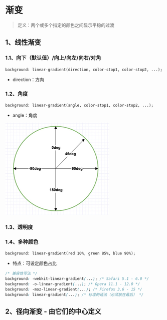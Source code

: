 # 渐变

> 定义：两个或多个指定的颜色之间显示平稳的过渡

## 1、线性渐变

### 1.1、向下（默认值）/向上/向左/向右/对角

`background: linear-gradient(direction, color-stop1, color-stop2, ...);`

- direction：方向

### 1.2、角度

`background: linear-gradient(angle, color-stop1, color-stop2, ...);`

- angle：角度

![线性渐变-角度图](images/线性渐变-角度图.png)

### 1.3、透明度

### 1.4、多种颜色

`background: linear-gradient(red 10%, green 85%, blue 90%);`

- 特点：可设定颜色占比

```css
/* 兼容性写法 */
background: -webkit-linear-gradient(...); /* Safari 5.1 - 6.0 */
background: -o-linear-gradient(...); /* Opera 11.1 - 12.0 */
background: -moz-linear-gradient(...); /* Firefox 3.6 - 15 */
background: linear-gradient(...); /* 标准的语法（必须放在最后） */
```

## 2、径向渐变 - 由它们的中心定义
